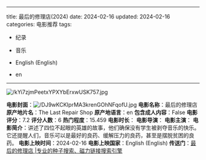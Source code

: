 
---
title: 最后的修理店(2024)
date: 2024-02-16
updated: 2024-02-16
categories: 电影推荐
tags:

- 纪录
- 音乐

- English (English)
- en
---

<img src="https://image.tmdb.org/t/p/original/kYi7zjmPeetxYPXYbErxwUSK757.jpg" alt="/kYi7zjmPeetxYPXYbErxwUSK757.jpg" title="/kYi7zjmPeetxYPXYbErxwUSK757.jpg">

**电影封面**：<img src="https://image.tmdb.org/t/p/w200/DJ9wKCKIprMA3krenGOhNFqofU.jpg" alt="/DJ9wKCKIprMA3krenGOhNFqofU.jpg" title="/DJ9wKCKIprMA3krenGOhNFqofU.jpg">
**电影名称**：最后的修理店
**原产地片名**：The Last Repair Shop
**原产地语言**：en
**包含成人内容**：False
**电影评分**：7.2
**评分人数**：6
**热门程度**：15.459
**电影时长**：
**电影导演**：
**电影主演**：
**电影简介**：讲述了四位不起眼的英雄的故事，他们确保没有学生被剥夺音乐的快乐。它还提醒人们，音乐可以是最好的良药、缓解压力的良药，甚至是摆脱贫困的良药。
**电影上映时间**：2024-02-16
**电影上映国家**：English (English)
**传送门**：[最后的修理店 |专业的种子搜索、磁力链接搜索引擎](https://movie.amd794.com:2083/?search=The%20Last%20Repair%20Shop&ordering=&mode=match_phrase&page_size=10&page=1)

